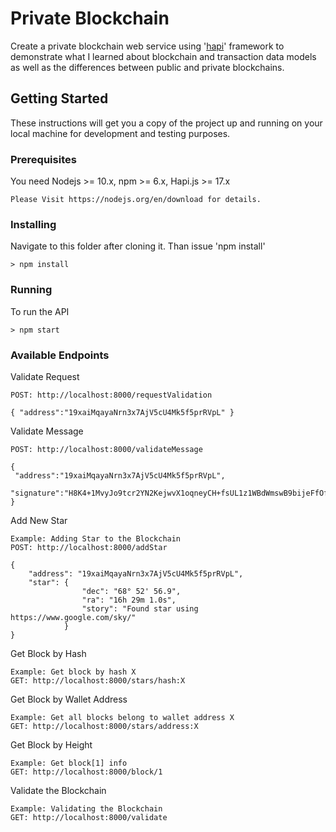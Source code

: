 # Private Blockchain

Create a private blockchain web service using '[hapi](http://hapijs.com)' framework to demonstrate what I learned about blockchain and transaction data models as well as the differences between public and private blockchains.

## Getting Started

These instructions will get you a copy of the project up and running on your local machine for development and testing purposes.

### Prerequisites

You need Nodejs >= 10.x, npm >= 6.x, Hapi.js >= 17.x

```
Please Visit https://nodejs.org/en/download for details.
```

### Installing

Navigate to this folder after cloning it. Than issue 'npm install'

```
> npm install
```

### Running 

To run the API
```
> npm start
```

### Available Endpoints

Validate Request

```
POST: http://localhost:8000/requestValidation

{ "address":"19xaiMqayaNrn3x7AjV5cU4Mk5f5prRVpL" }
```

Validate Message

```
POST: http://localhost:8000/validateMessage

{
 "address":"19xaiMqayaNrn3x7AjV5cU4Mk5f5prRVpL",
 "signature":"H8K4+1MvyJo9tcr2YN2KejwvX1oqneyCH+fsUL1z1WBdWmswB9bijeFfOfMqK68kQ5RO6ZxhomoXQG3fkLaBl+Q="
}
```

Add New Star

```
Example: Adding Star to the Blockchain
POST: http://localhost:8000/addStar

{
    "address": "19xaiMqayaNrn3x7AjV5cU4Mk5f5prRVpL",
    "star": {
                "dec": "68° 52' 56.9",
                "ra": "16h 29m 1.0s",
                "story": "Found star using https://www.google.com/sky/"
            }
}
```

Get Block by Hash

```
Example: Get block by hash X
GET: http://localhost:8000/stars/hash:X
```

Get Block by Wallet Address

```
Example: Get all blocks belong to wallet address X
GET: http://localhost:8000/stars/address:X
```

Get Block by Height

```
Example: Get block[1] info
GET: http://localhost:8000/block/1
```

Validate the Blockchain

```
Example: Validating the Blockchain
GET: http://localhost:8000/validate
```

